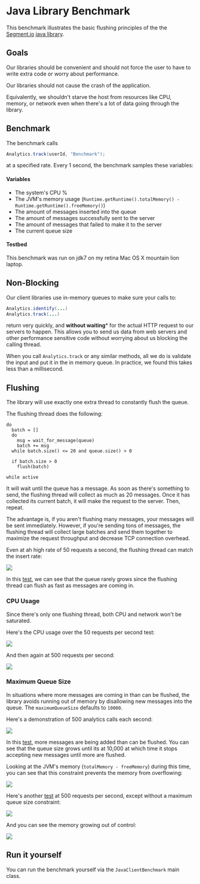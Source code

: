 Java Library Benchmark
========================

This benchmark illustrates the basic flushing principles of the
the [Segment.io](https://segment.io) [java library](https://github.com/segmentio/analytics-java/).

## Goals

Our libraries should be convenient and should not force the user to have to write extra code or worry about performance.

Our libraries should not cause the crash of the application.

Equivalently, we shouldn't starve the host from resources like CPU, memory, or network even when there's a lot of data going through the library.

## Benchmark

The benchmark calls

```java
Analytics.track(userId, "Benchmark");
```

at a specified rate. Every 1 second, the benchmark samples these variables:

#### Variables
* The system's CPU %
* The JVM's memory usage (`Runtime.getRuntime().totalMemory() - Runtime.getRuntime().freeMemory()`)
* The amount of messages inserted into the queue
* The amount of messages successfully sent to the server
* The amount of messages that failed to make it to the server
* The current queue size

#### Testbed

This benchmark was run on jdk7 on my retina Mac OS X mountain lion laptop.


## Non-Blocking

Our client libraries use in-memory queues to make sure your calls to:

```java
Analytics.identify(...)
Analytics.track(...)
```

return very quickly, and **without waiting*** for the actual HTTP request to our servers to happen. This allows you to send us data from web servers and other performance sensitive code without worrying about us blocking the calling thread.

When you call `Analytics.track` or any similar methods, all we do is validate the input and put it in the in memory queue. In practice, we found this takes less than a millisecond.

## Flushing

The library will use exactly one extra thread to constantly flush the queue.

The flushing thread does the following:

```
do
  batch = []
  do
    msg = wait_for_message(queue)
    batch += msg
  while batch.size() <= 20 and queue.size() > 0

  if batch.size > 0
    flush(batch)

while active
```

It will wait until the queue has a message. As soon as there's something to send, the flushing thread will collect as much as 20 messages. Once it has collected its current batch, it will make the request to the server. Then, repeat.

The advantage is, if you aren't flushing many messages, your messages will be sent immediately. However, if you're sending tons of messages, the flushing thread will collect large batches and send them together to maximize the request throughput and decrease TCP connection overhead.

Even at ah high rate of 50 requests a second, the flushing thread can match the insert rate:

![](http://i.imgur.com/YavECJ5.png)

In this [test](https://docs.google.com/spreadsheet/ccc?key=0AvP3ixW_RotVdFVQZW5NZ3F4TV9ra3N0N0hjbElsTEE&usp=sharing), we can see that the queue rarely grows since the flushing thread can flush as fast as messages are coming in.

### CPU Usage

Since there's only one flushing thread, both CPU and network won't be saturated.

Here's the CPU usage over the 50 requests per second test:

![](http://i.imgur.com/aSgtnR7.png)

And then again at 500 requests per second:

![](http://i.imgur.com/qAm7m4J.png)

### Maximum Queue Size

In situations where more messages are coming in than can be flushed, the library avoids running out of memory by disallowing new messages into the queue. The `maximumQueueSize` defaults to `10000`.

Here's a demonstration of 500 analytics calls each second:

![](http://i.imgur.com/2eXc8VX.png)

In this [test](https://docs.google.com/spreadsheet/ccc?key=0AvP3ixW_RotVdHdDbTJzc05hLXRzNHpPUmZsNkpOZXc&usp=sharing), more messages are being added than can be flushed. You can see that the queue size grows until its at 10,000 at which time it stops accepting new messages until more are flushed.

Looking at the JVM's memory (`totalMemory - freeMemory`) during this time, you can see that this constraint prevents the memory from overflowing:

![](http://i.imgur.com/5li3VNz.png)

Here's another [test](https://docs.google.com/spreadsheet/ccc?key=0AvP3ixW_RotVdE9nNGh2ODVYeFlkR2ppX0Z0Wi1Senc&usp=sharing) at 500 requests per second, except without a maximum queue size constraint:

![](http://i.imgur.com/gHB4sIb.png)

And you can see the memory growing out of control:

![](http://i.imgur.com/Uz5a8dB.png)

## Run it yourself

You can run the benchmark yourself via the `JavaClientBenchmark` main class.